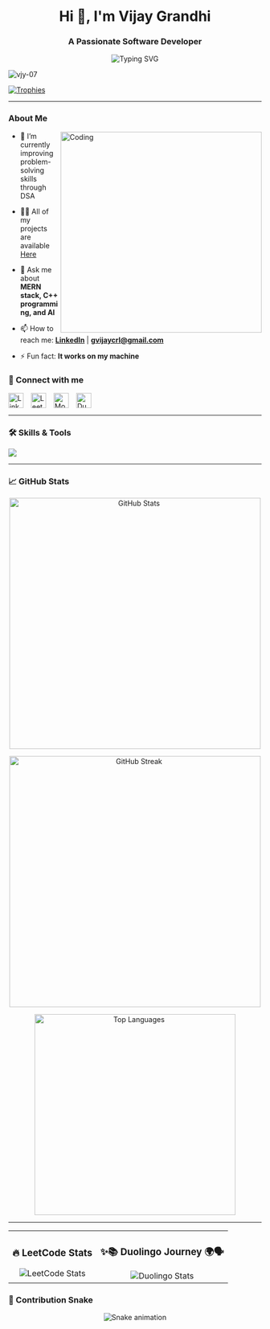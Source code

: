 
<h1 align="center">Hi 👋, I'm Vijay Grandhi</h1>
<h3 align="center">A Passionate Software Developer</h3>

<p align="center">
  <img src="https://readme-typing-svg.herokuapp.com?font=Fira+Code&weight=500&size=22&pause=1000&center=true&vCenter=true&width=500&lines=💻+Full+Stack+Developer;🚀+Aspiring+SDE;⚙️+DSA+in+C%2B%2B;🌟+Tech+Enthusiast" alt="Typing SVG" />
</p>

<p align="left"> <img src="https://komarev.com/ghpvc/?username=vjy-07&label=Profile%20views&color=0e75b6&style=flat" alt="vjy-07" /> </p>

<p align="left">
  <a href="https://github.com/ryo-ma/github-profile-trophy">
    <img src="https://github-profile-trophy.vercel.app/?username=vjy-07&theme=tokyonight" alt="Trophies" />
  </a>
</p>

---
<h3>About Me</h3>

<img align="right" alt="Coding" width="400" src="https://encrypted-tbn0.gstatic.com/images?q=tbn:ANd9GcRa3bsuoUXZSOEMLBo9OaY8KnrfyN-6X_TzTSytDszKlkdzTeyqxNdWcf3Ps204SHvMhCE&usqp=CAU">


- 🌱 I’m currently improving problem-solving skills through DSA

- 👨‍💻 All of my projects are available [Here](https://github.com/vjy-07?tab=repositories)

- 💬 Ask me about **MERN stack, C++ programming, and AI**

- 📫 How to reach me: **[LinkedIn](https://www.linkedin.com/in/vijay-grandhi-a193a425a/)** | **gvijaycrl@gmail.com**

- ⚡ Fun fact: **It works on my machine**


### 🔗 Connect with me

<p align="left" style="display: flex; gap: 15px; align-items: center;">
  <a href="https://www.linkedin.com/in/vijay-grandhi-a193a425a/" target="_blank">
    <img src="https://raw.githubusercontent.com/rahuldkjain/github-profile-readme-generator/master/src/images/icons/Social/linked-in-alt.svg" alt="LinkedIn" height="30" width="30" />
  </a>
  <a href="https://leetcode.com/u/Vijay_012/" target="_blank">
    <img src="https://raw.githubusercontent.com/rahuldkjain/github-profile-readme-generator/master/src/images/icons/Social/leet-code.svg" alt="LeetCode" height="30" width="30" />
  </a>
  <a href="https://monkeytype.com/profile/vjy-07" target="_blank">
    <img src="https://img.shields.io/badge/Monkeytype-Profile-yellow?style=flat-square&logo=monkeytype&logoColor=black" alt="Monkeytype" height="30" />
  </a>
  <a href="https://www.duolingo.com/profile/vijay_07" target="_blank">
    <img src="https://img.shields.io/badge/Duolingo-Stats-green?style=flat-square&logo=duolingo&logoColor=white" alt="Duolingo" height="30" />
  </a>
</p>



---

### 🛠️ Skills & Tools

<p align="left">
  <img src="https://skillicons.dev/icons?i=cpp,python,react,nodejs,express,mongodb,mysql,js,html,css,bootstrap,tailwind,redux,git,github,postman,figma,tensorflow" />
</p>

---

### 📈 GitHub Stats

<p align="center">
  <img width="500" src="https://github-readme-stats.vercel.app/api?username=vjy-07&show_icons=true&locale=en&theme=tokyonight" alt="GitHub Stats" />
</p>

<p align="center">
  <img width="500" src="https://github-readme-streak-stats.herokuapp.com/?user=vjy-07&theme=tokyonight" alt="GitHub Streak" />
</p>

<p align="center">
  <img width="400" src="https://github-readme-stats.vercel.app/api/top-langs/?username=vjy-07&theme=tokyonight&show_icons=true&hide_border=false&layout=compact" alt="Top Languages" />
</p>



---

<table>
  <tr>
    <td align="center">
      <h3>🔥 LeetCode Stats</h3>
      <img src="https://leetcard.jacoblin.cool/Vijay_012?theme=dark&font=IBM%20Plex%20Sans%20Devanagari&ext=heatmap" alt="LeetCode Stats"/>
    </td>
    <td align="center">
      <h3>✨📚 Duolingo Journey 🌍🗣️</h3>
      <img src="https://duolingo-stats-card.vercel.app/api?username=vijay_07&theme=github-dark&sort=xp" alt="Duolingo Stats"/>
    </td>
  </tr>
</table>


### 🐍 Contribution Snake


<!-- Add this below once snake is set up -->
<div align="center">
  <img src="https://profile-readme-generator.com/assets/snake.svg" alt="Snake animation" />
</div>
